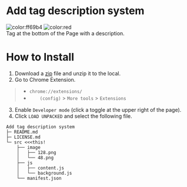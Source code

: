 # Add tag description system
![color:ff69b4](https://img.shields.io/badge/Language-JP-green) ![color:red](https://img.shields.io/github/downloads/rta-technology/add-tag-description-system/total)   
Tag at the bottom of the Page with a description.

# How to Install
1. Download a [zip](https://github.com/RTa-technology/add-tag-description-system/releases/tag/v0.1-alpha) file and unzip it to the local.
2. Go to Chrome Extension.
> * `chrome://extensions/`
> * 　　`(config)` > `More tools` > `Extensions`
3. Enable `Developer mode` (click a toggle at the upper right of the page).
4. Click `LOAD UNPACKED` and select the following file.
```
Add tag description system
├─ README.md
├─ LICENSE.md
└─ src <<<this!
    ├── image
    │   ├── 128.png
    │   └── 48.png
    ├── js
    │   ├── content.js
    │   └── background.js
    └── manifest.json
```
